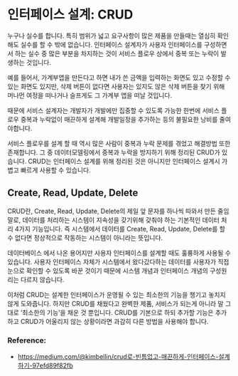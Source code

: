 # 인터페이스 설계: CRUD

누구나 실수를 합니다. 특히 범위가 넓고 요구사항이 많은 제품을 만들때는 열심히 확인해도 실수를 할 수 밖에 없습니다. 인터페이스 설계자가 사용자 인터페이스를 구성하면서 하는 실수 중 많은 부분을 차지하는 것이 서비스 플로우 상에서 중복 또는 누락이 발생하는 것입니다.

예를 들어서, 가계부앱을 만든다고 하면 내가 쓴 금액을 입력하는 화면도 있고 수정할 수 있는 화면도 있지만, 삭제 버튼이 없다면 사용자는 있지도 않은 삭제 버튼을 찾기 위해 머나먼 여정을 떠나거나 슬프게도 그 가계부 앱을 떠날 것입니다.

때문에 서비스 설계자는 개발자가 개발에만 집중할 수 있도록 가능한 한번에 서비스 플로우 중복과 누락없이 매끈하게 설계해 개발일정을 추가하는 등의 불필요한 낭비를 줄여야합니다.

서비스 플로우를 설계 할 때 역시 많은 사람이 중복과 누락 문제를 겪었고 해결방법 또한 존재합니다. 그 중 데이터모델링에서 중복과 누락을 방지하기 위해 정리된 CRUD가 있습니다. CRUD는 인터페이스 설계를 위해 정리된 것은 아니지만 인터페이스 설계시 가볍고 빠르게 사용할 수 있습니다.

## Create, Read, Update, Delete

CRUD란, Create, Read, Update, Delete의 제일 앞 문자를 하나씩 따와서 만든 줄임말로, 데이터를 처리하는 시스템이 지속성을 갖기위해 갖춰야 하는 기본적인 데이터 처리 4가지 기능입니다. 즉 시스템에서 데이터를 Create, Read, Update, Delete를 할 수 없다면 정상적으로 작동하는 시스템이 아니라는 뜻입니다.

데이터베이스 에서 나온 용어지만 사용자 인터페이스를 설계할 때도 훌륭하게 사용될 수 있습니다. 사용자 인터페이스 자체가 시스템에서 왔다갔다하는 데이터를 사용자가 직접 눈으로 확인할 수 있도록 바꾼 것이기 때문에 시스템 개념과 인터페이스 개념의 구성원리는 다르지 않습니다.

이처럼 CRUD는 설계한 인터페이스가 운영될 수 있는 최소한의 기능을 챙기고 놓치지 않게 도와줍니다. 하지만 CRUD를 채웠다고 완벽한 제품, 서비스가 되는게 아니라 말 그대로 ‘최소한의 기능’을 채운 것 뿐입니다. CRUD를 기본으로 하되 추가할 기능은 추가하고 CRUD가 어울리지 않는 상황이라면 과감히 다른 방법을 사용해야 합니다.

### Reference:

- https://medium.com/@kimbellin/crud로-빈틈없고-매끈하게-인터페이스-설계하기-97efd89f82fb
